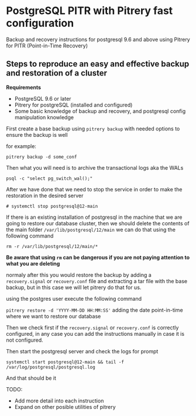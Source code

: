 # PostgreSQL PITR with Pitrery fast configuration

Backup and recovery instructions for postgresql 9.6 and above using Pitrery for PITR (Point-in-Time Recovery)

## Steps to reproduce an easy and effective backup and restoration of a cluster

**Requirements**
- PostgreSQL 9.6 or later
- Pitrery for postgreSQL (installed and configured)
- Some basic knowledge of backup and recovery, and postgresql config manipulation knowledge

First create a base backup using `pitrery backup` with needed options to ensure the backup is well

for example:

`pitrery backup -d some_conf`

Then what you will need is to archive the transactional logs aka the WALs 

`psql -c "select pg_switch_wal();"`

After we have done that we need to stop the service in order to make the restoration in the desired server

`# systemctl stop postgresql@12-main`

If there is an existing installation of postgresql in the machine that we are going to restore our database cluster,
then we should delete the contents of the main folder `/var/lib/postgresql/12/main` we can do that using the following command

`rm -r /var/lib/postgresql/12/main/*`

**Be aware that using `rm` can be dangerous if you are not paying attention to what you are deleting**

normaly after this you would restore the backup by adding a `recovery.signal` or `recovery.conf` file and extracting a tar file with the base backup, but in this case we will let pitrery do that for us.

using the postgres user execute the following command
  
`pitrery restore -d 'YYYY-MM-DD HH:MM:SS'` adding the date point-in-time where we want to restore our database

Then we check first if the `recovery.signal` or `recovery.conf` is correctly configured, in any case you can add the instructions manually 
in case it is not configured.

Then start the postgresql server and check the logs for prompt

`systemctl start postgresql@12-main && tail -f /var/log/postgresql/postgresql.log`

And that should be it

TODO:
- Add more detail into each instruction
- Expand on other posible utilities of pitrery


